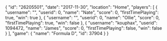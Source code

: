 {
  "id": "26205501",
  "date": "2017-11-30",
  "location": "Home",
  "players": [
    {
      "username": "",
      "userid": 0,
      "name": "Nate",
      "score": 0,
      "firstTimePlaying": true,
      "win": true
    },
    {
      "username": "",
      "userid": 0,
      "name": "Ollie",
      "score": 0,
      "firstTimePlaying": true,
      "win": false
    },
    {
      "username": "kouphax",
      "userid": 1094472,
      "name": "James",
      "score": 0,
      "firstTimePlaying": false,
      "win": false
    }
  ],
  "game": {
    "name": "Formula D",
    "id": 37904
  }
}
